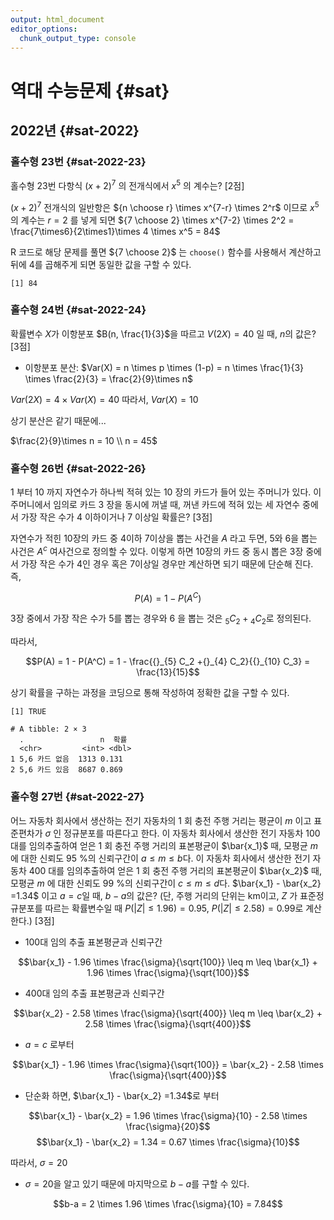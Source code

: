 ```yaml
---
output: html_document
editor_options: 
  chunk_output_type: console
---
```





# 역대 수능문제 {#sat}

## 2022년 {#sat-2022}

### 홀수형 23번 {#sat-2022-23}

홀수형 23번 다항식 $(x+2)^7$ 의 전개식에서 $x^5$ 의 계수는? [2점]

$(x+2)^7$ 전개식의 일반항은 ${n \choose r} \times x^{7-r} \times 2^r$ 이므로 $x^5$의 계수는 $r=2$ 를 넣게 되면 ${7 \choose 2} \times x^{7-2} \times 2^2 = \frac{7\times6}{2\times1}\times 4 \times x^5 = 84$

R 코드로 해당 문제를 풀면 ${7 \choose 2}$ 는 `choose()` 함수를 사용해서 계산하고 뒤에 4를 곱해주게 되면 동일한 값을 구할 수 있다.


```
[1] 84
```

### 홀수형 24번 {#sat-2022-24}

확률변수 $X$가 이항분포 $B(n, \frac{1}{3}$을 따르고 $V(2X)=40$ 일 때, $n$의 값은? [3점]

-   이항분포 분산: $Var(X) = n \times p \times (1-p) = n \times \frac{1}{3} \times \frac{2}{3} = \frac{2}{9}\times n$

$Var(2X) = 4 \times Var(X) = 40$ 따라서, $Var(X) = 10$

상기 분산은 같기 때문에...

$\frac{2}{9}\times n = 10 \\ n = 45$

### 홀수형 26번 {#sat-2022-26}

1 부터 10 까지 자연수가 하나씩 적혀 있는 10 장의 카드가 들어 있는 주머니가 있다. 이 주머니에서 임의로 카드 3 장을 동시에 꺼낼 때, 꺼낸 카드에 적혀 있는 세 자연수 중에서 가장 작은 수가 4 이하이거나 7 이상일 확률은? [3점]

자연수가 적힌 10장의 카드 중 4이하 7이상을 뽑는 사건을 $A$ 라고 두면, 5와 6을 뽑는 사건은 $A^c$ 여사건으로 정의할 수 있다. 이렇게 하면 10장의 카드 중 동시 뽑은 3장 중에서 가장 작은 수가 4인 경우 혹은 7이상일 경우만 계산하면 되기 때문에 단순해 진다. 즉,

$$P(A) = 1 - P(A^C)$$

3장 중에서 가장 작은 수가 5를 뽑는 경우와 6 을 뽑는 것은 ${}_{5} C_2 + {}_{4} C_2$로 정의된다.

따라서,

$$P(A) = 1 - P(A^C) = 1 - \frac{{}_{5} C_2 +{}_{4} C_2}{{}_{10} C_3} =  \frac{13}{15}$$

상기 확률을 구하는 과정을 코딩으로 통해 작성하여 정확한 값을 구할 수 있다.


```
[1] TRUE
```

```
# A tibble: 2 × 3
  .                 n  확률
  <chr>         <int> <dbl>
1 5,6 카드 없음  1313 0.131
2 5,6 카드 있음  8687 0.869
```

### 홀수형 27번 {#sat-2022-27}

어느 자동차 회사에서 생산하는 전기 자동차의 1 회 충전 주행 거리는 평균이 $m$ 이고 
표준편차가 $\sigma$ 인 정규분포를 따른다고 한다. 
이 자동차 회사에서 생산한 전기 자동차 100 대를 임의추출하여 얻은 1 회 충전 주행 거리의 
표본평균이 $\bar{x_1}$ 때, 모평균 $m$ 에 대한 신뢰도 95 %의 신뢰구간이 $a \leq m \leq b$다. 이 자동차 회사에서 생산한 전기 자동차 400 대를 임의추출하여 얻은 1 회 충전 주행 거리의 표본평균이 $\bar{x_2}$  때, 모평균 $m$ 에 대한 신뢰도 99 %의 신뢰구간이 $c \leq m \leq d$다. $\bar{x_1} - \bar{x_2} =1.34$ 이고 $a=c$일 때, $b-a$의 값은? (단, 주행 거리의 단위는 km이고, $Z$ 가 표준정규분포를 따르는 확률변수일 때 $P(|Z|\leq1.96)=0.95$, $P(|Z|\leq 2.58)=0.99$로 계산한다.) [3점]

- 100대 임의 추출 표본평균과 신뢰구간

$$\bar{x_1} - 1.96 \times \frac{\sigma}{\sqrt{100}} \leq m \leq \bar{x_1} + 1.96 \times \frac{\sigma}{\sqrt{100}}$$

- 400대 임의 추출 표본평균과 신뢰구간

$$\bar{x_2} - 2.58 \times \frac{\sigma}{\sqrt{400}} \leq m \leq \bar{x_2} + 2.58 \times \frac{\sigma}{\sqrt{400}}$$

- $a=c$ 로부터

$$\bar{x_1} - 1.96 \times \frac{\sigma}{\sqrt{100}} = \bar{x_2} - 2.58 \times \frac{\sigma}{\sqrt{400}}$$

- 단순화 하면, $\bar{x_1} - \bar{x_2} =1.34$로 부터

$$\bar{x_1} - \bar{x_2} = 1.96 \times \frac{\sigma}{10} - 2.58 \times \frac{\sigma}{20}$$
$$\bar{x_1} - \bar{x_2} = 1.34 = 0.67 \times \frac{\sigma}{10}$$

따라서, $\sigma = 20$

- $\sigma = 20$을 알고 있기 때문에 마지막으로 $b-a$를 구할 수 있다.

$$b-a = 2 \times 1.96 \times \frac{\sigma}{10} = 7.84$$


